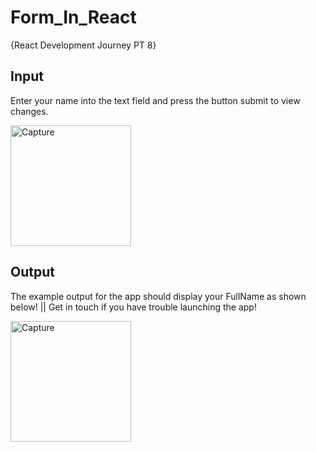 # Form_In_React
{React Development Journey PT 8}

## Input
Enter your name into the text field and press the button submit to view changes.

<img width="193" alt="Capture" src="https://user-images.githubusercontent.com/91548582/143568063-299f8b61-3d8b-495c-8f7b-da3aede11960.PNG">


## Output
The example output for the app should display your FullName as shown below! || Get in touch if you have trouble launching the app!

<img width="193" alt="Capture" src="https://user-images.githubusercontent.com/91548582/143568131-e08ea3d5-8ec2-4683-86ac-0b65be96e73b.PNG">
